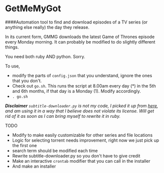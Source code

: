 # GetMeMyGot
####Automation tool to find and download episodes of a TV series (or anything else really) the day they release.

In its current form, GMMG downloads the latest Game of Thrones episode every Monday morning. It can probably be modified to do slightly different things.

You need both ruby AND python. Sorry.

To use,
 - modify the parts of `config.json` that you understand, ignore the ones that you don't.
 - Check out `go.sh`. This runs the script at 8.00am every day (*) in the 5th and 6th months, if that day is a Monday (1). Modify accordingly.
 - `. go.sh`

*__Disclaimer__ `subtitle-downloader.py` is not my code, I picked it up from [here](https://github.com/manojmj92/subtitle-downloader), and am using it in a way that I believe does not violate its license. Will get rid of it as soon as I can bring myself to rewrite it in ruby.*

TODO
 - Modify to make easily customizable for other series and file locations
 - Logic for selecting torrent needs improvement, right now we just pick up the first one
 - search term should be modified each time
 - Rewrite subtitle-downloader.py so you don't have to give credit
 - Make an interactive `crontab` modifier that you can call in the installer
 - And make an installer